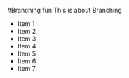 #Branching fun
This is about Branching

* Item 1
* Item 2
* Item 3
* Item 4
* Item 5
* Item 6
* Item 7
